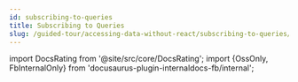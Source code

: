 ```yaml
---
id: subscribing-to-queries
title: Subscribing to Queries
slug: /guided-tour/accessing-data-without-react/subscribing-to-queries/
---
```


import DocsRating from '@site/src/core/DocsRating';
import {OssOnly, FbInternalOnly} from 'docusaurus-plugin-internaldocs-fb/internal';



<DocsRating />
